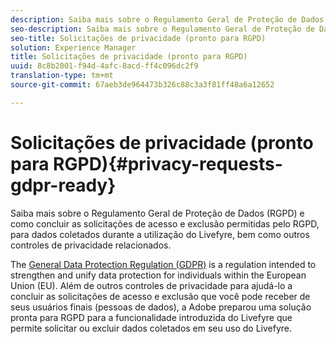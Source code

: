 ```yaml
---
description: Saiba mais sobre o Regulamento Geral de Proteção de Dados (RGPD) e como concluir as solicitações de acesso e exclusão permitidas pelo RGPD, para dados coletados durante a utilização do Livefyre, bem como outros controles de privacidade relacionados.
seo-description: Saiba mais sobre o Regulamento Geral de Proteção de Dados (RGPD) e como concluir as solicitações de acesso e exclusão permitidas pelo RGPD, para dados coletados durante a utilização do Livefyre, bem como outros controles de privacidade relacionados.
seo-title: Solicitações de privacidade (pronto para RGPD)
solution: Experience Manager
title: Solicitações de privacidade (pronto para RGPD)
uuid: 8c8b2001-f94d-4afc-8acd-ff4c096dc2f9
translation-type: tm+mt
source-git-commit: 67aeb3de964473b326c88c3a3f81ff48a6a12652

---
```



# Solicitações de privacidade (pronto para RGPD){#privacy-requests-gdpr-ready}

Saiba mais sobre o Regulamento Geral de Proteção de Dados (RGPD) e como concluir as solicitações de acesso e exclusão permitidas pelo RGPD, para dados coletados durante a utilização do Livefyre, bem como outros controles de privacidade relacionados.

The [General Data Protection Regulation (GDPR)](https://adobe.io/apis/cloudplatform/gdpr.html) is a regulation intended to strengthen and unify data protection for individuals within the European Union (EU). Além de outros controles de privacidade para ajudá-lo a concluir as solicitações de acesso e exclusão que você pode receber de seus usuários finais (pessoas de dados), a Adobe preparou uma solução pronta para RGPD para a funcionalidade introduzida do Livefyre que permite solicitar ou excluir dados coletados em seu uso do Livefyre.
